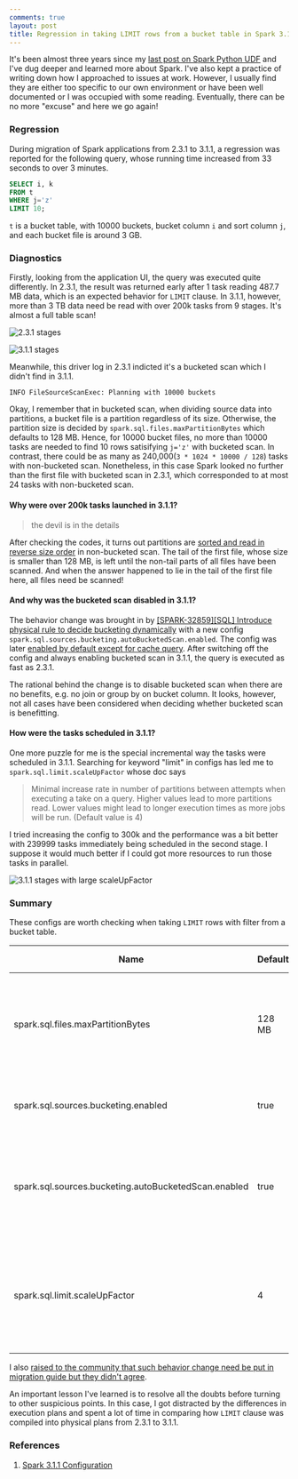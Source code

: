 ```yaml
---
comments: true
layout: post
title: Regression in taking LIMIT rows from a bucket table in Spark 3.1.1
---
```


It's been almost three years since my [last post on Spark Python UDF](https://manuzhang.github.io/posts/2019-04-18-spark-python-udf/index.html) and I've dug deeper and learned more about Spark. I've also kept a practice of writing down how I approached to issues at work. However, I usually find they are either too specific to our own environment or have been well documented or I was occupied with some reading. Eventually, there can be no more "excuse" and here we go again!

### Regression

During migration of Spark applications from 2.3.1 to 3.1.1, a regression was reported for the following query, whose running time increased from 33 seconds to over 3 minutes.

```sql
SELECT i, k
FROM t
WHERE j='z'
LIMIT 10;
```

`t` is a bucket table, with 10000 buckets, bucket column `i` and sort column `j`, and each bucket file is around 3 GB.

### Diagnostics 

Firstly, looking from the application UI, the query was executed quite differently. In 2.3.1, the result was returned early after 1 task reading 487.7 MB data, which is an expected behavior for `LIMIT` clause. In 3.1.1, however, more than 3 TB data need be read with over 200k tasks from 9 stages. It's almost a full table scan!

![2.3.1 stages](https://user-images.githubusercontent.com/1191767/158113221-64676211-a869-4949-97ef-498cd34ceb22.png)

![3.1.1 stages](https://user-images.githubusercontent.com/1191767/158113505-7aae47b0-13d5-42c7-a8bb-55872a15d5e1.png)

Meanwhile, this driver log in 2.3.1 indicted it's a bucketed scan which I didn't find in 3.1.1.

```
INFO FileSourceScanExec: Planning with 10000 buckets
```

Okay, I remember that in bucketed scan, when dividing source data into partitions, a bucket file is a partition regardless of its size. Otherwise, the partition size is decided by `spark.sql.files.maxPartitionBytes` which defaults to 128 MB. Hence, for 10000 bucket files, no more than 10000 tasks are needed to find 10 rows satisifying `j='z'` with bucketed scan. In contrast, there could be as many as 240,000(`3 * 1024 * 10000 / 128`) tasks with non-bucketed scan. Nonetheless, in this case Spark looked no further than the first file with bucketed scan in 2.3.1, which corresponded to at most 24 tasks with non-bucketed scan. 

#### Why were over 200k tasks launched in 3.1.1?
 
> the devil is in the details

After checking the codes, it turns out partitions are [sorted and read in reverse size order](https://github.com/apache/spark/blob/v3.1.1/sql/core/src/main/scala/org/apache/spark/sql/execution/DataSourceScanExec.scala#L609) in non-bucketed scan. The tail of the first file, whose size is smaller than 128 MB, is left until the non-tail parts of all files have been scanned. And when the answer happened to lie in the tail of the first file here, all files need be scanned! 

#### And why was the bucketed scan disabled in 3.1.1? 

The behavior change was brought in by [[SPARK-32859][SQL] Introduce physical rule to decide bucketing dynamically](https://github.com/apache/spark/pull/29804) with a new config   `spark.sql.sources.bucketing.autoBucketedScan.enabled`. The config was later [enabled by default except for cache query](https://github.com/apache/spark/pull/30138). After switching off the config and always enabling bucketed scan in 3.1.1, the query is executed as fast as 2.3.1.

The rational behind the change is to disable bucketed scan when there are no benefits, e.g. no join or group by on bucket column. It looks, however, not all cases have been considered when deciding whether bucketed scan is benefitting.

#### How were the tasks scheduled in 3.1.1?

One more puzzle for me is the special incremental way the tasks were scheduled in 3.1.1. Searching for keyword "limit" in configs has led me to `spark.sql.limit.scaleUpFactor` whose doc says

> Minimal increase rate in number of partitions between attempts when executing a take on a query. Higher values lead to more partitions read. Lower values might lead to longer execution times as more jobs will be run. (Default value is 4)

I tried increasing the config to 300k and the performance was a bit better with 239999 tasks immediately being scheduled in the second stage. I suppose it would much better if I could got more resources to run those tasks in parallel.

![3.1.1 stages with large scaleUpFactor](https://user-images.githubusercontent.com/1191767/158311306-26e955d5-4eef-45e6-b017-b7dd36c52f18.png)


### Summary

These configs are worth checking when taking `LIMIT` rows with filter from a bucket table.

Name | Default | Meaning | Since Version
---- | ------- | ------- | -------------
spark.sql.files.maxPartitionBytes | 128 MB | The maximum number of bytes to pack into a single partition when reading files | 2.0.0
spark.sql.sources.bucketing.enabled	| true | When false, we will treat bucketed table as normal table | 2.0.0
spark.sql.sources.bucketing.autoBucketedScan.enabled | true | Whe true, decide whether to do bucketed scan on input tables based on query plan automatically | 3.1.1
spark.sql.limit.scaleUpFactor | 4 | Minimal increase rate in number of partitions between attempts when executing a take on a query | 2.1.1

I also [raised to the community that such behavior change need be put in migration guide but they didn't agree](https://github.com/apache/spark/pull/35514).

An important lesson I've learned is to resolve all the doubts before turning to other suspicious points. In this case, I got distracted by the differences in execution plans and spent a lot of time in comparing how `LIMIT` clause was compiled into physical plans from 2.3.1 to 3.1.1.

### References

1. [Spark 3.1.1 Configuration](https://spark.apache.org/docs/3.1.1/configuration.html)